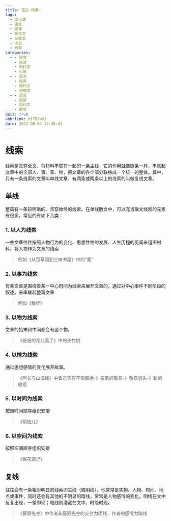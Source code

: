 ```yaml
---
title: 语文-线索
tags:
  - 文化课
  - 语文
  - 阅读
  - 现代文
  - 记叙文
  - 小说
  - 线索
categories:
  - - 语文
    - 阅读
    - 现代文
    - 小说
  - - 语文
    - 阅读
    - 现代文
    - 记叙文
  - - 语文
    - 阅读
    - 现代文
    - 散文
quiz: true
abbrlink: bf792e83
date: 2022-08-04 12:38:43
---
```


# 线索
线索是贯穿全文、将材料串联在一起的一条主线，它的作用就像链条一样，串联起文章中的全部人、事、景、物，把文章的各个部分联络成一个统一的整体。其中，只有一条线索的文章叫单线文章，有两条或两条以上的线索的叫做复线文章。

## 单线
整篇有一条较明晰的、贯穿始终的线索。在单线散文中，可以充当散文线索的元素有很多，常见的有如下几类：
### 1. 以人为线索
一些文章往往按照人物行为的变化、思想性格的发展、人生历程的见闻来组织材料，将人物作为文章的线索
> 例如《从百草园到三味书屋》中的“我”
### 2. 以事为线索
有些文章是围绕着某一中心时间为线索来展开文章的，通过对中心事件不同阶段的叙述，来串联起整篇文章
> 例如《散步》
### 3. 以物为线索
文章的始末和中间都会有这个物。
> 《爸爸的花儿落了》中的夹竹桃
### 4. 以情为线索
通过思想感情的变化展开故事。
> 《阿长与山海经》中鲁迅实在不佩服她-》空前的敬意-》敬意消失-》新的敬意
### 5. 以时间为线索
按照时间顺序组织安排
> 《榆钱儿》
### 6. 以空间为线索
按照空间顺序组织安排
> 《桃花源记》
## 复线
往往会有一条相对明显的线索即主线（或明线），他常常是实物、人物、时间、地点或事件，同时还会有其他的不明显的暗线，常常是人物感情的变化。明线在文中反复出现，一望即现；暗线则潜藏在文中，时隐时现。
> 《藤野先生》中作者和藤野先生的交往为明线，作者的感情为暗线
